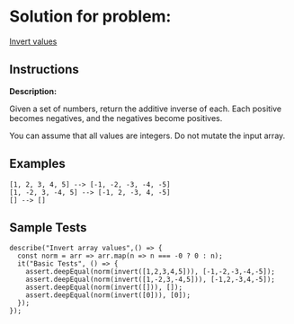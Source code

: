 # Solution for problem:

[Invert values](https://www.codewars.com/kata/5899dc03bc95b1bf1b0000ad)

## Instructions

**Description:**

Given a set of numbers, return the additive inverse of each. Each positive becomes negatives, and the negatives become positives.

You can assume that all values are integers. Do not mutate the input array.

## Examples

```plaintext
[1, 2, 3, 4, 5] --> [-1, -2, -3, -4, -5]
[1, -2, 3, -4, 5] --> [-1, 2, -3, 4, -5]
[] --> []
```

## Sample Tests

```plaintext
describe("Invert array values",() => {
  const norm = arr => arr.map(n => n === -0 ? 0 : n);
  it("Basic Tests", () => {
    assert.deepEqual(norm(invert([1,2,3,4,5])), [-1,-2,-3,-4,-5]);
    assert.deepEqual(norm(invert([1,-2,3,-4,5])), [-1,2,-3,4,-5]);
    assert.deepEqual(norm(invert([])), []);
    assert.deepEqual(norm(invert([0])), [0]);
  });
});
```
